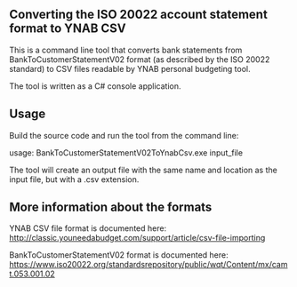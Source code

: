 ## Converting the ISO 20022 account statement format to YNAB CSV

This is a command line tool that converts bank statements from BankToCustomerStatementV02 format (as described by the ISO 20022 standard) to CSV files readable by YNAB personal budgeting tool.

The tool is written as a C# console application.

## Usage

Build the source code and run the tool from the command line:

usage: BankToCustomerStatementV02ToYnabCsv.exe input_file

The tool will create an output file with the same name and location as the input file, but with a .csv extension.

## More information about the formats

YNAB CSV file format is documented here:  
http://classic.youneedabudget.com/support/article/csv-file-importing

BankToCustomerStatementV02 format is documented here:  
https://www.iso20022.org/standardsrepository/public/wqt/Content/mx/camt.053.001.02
